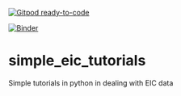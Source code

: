 [![Gitpod ready-to-code](https://img.shields.io/badge/Gitpod-ready--to--code-blue?logo=gitpod)](https://gitpod.io/#https://github.com/DraTeots/simple_eic_tutorials)

[![Binder](https://mybinder.org/badge_logo.svg)](https://mybinder.org/v2/gh/DraTeots/simple_eic_tutorials/master)

# simple_eic_tutorials
Simple tutorials in python in dealing with EIC data

